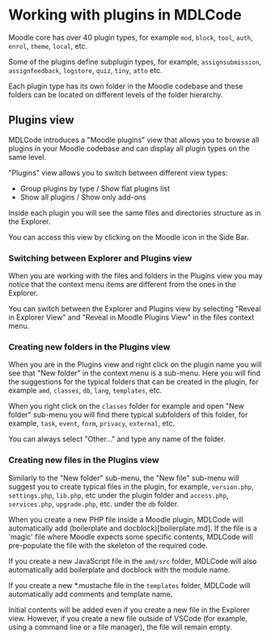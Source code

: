 # Working with plugins in MDLCode

Moodle core has over 40 plugin types, for example `mod`, `block`, `tool`, `auth`, `enrol`,
`theme`, `local`, etc.

Some of the plugins define subplugin types, for example, `assignsubmission`, `assignfeedback`,
`logstore`, `quiz`, `tiny`, `atto` etc.

Each plugin type has its own folder in the Moodle codebase and these folders can be located
on different levels of the folder hierarchy.

## Plugins view

MDLCode introduces a "Moodle plugins" view that allows you to browse all plugins
in your Moodle codebase and can display all plugin types on the same level.

"Plugins" view allows you to switch between different view types:
- Group plugins by type / Show flat plugins list
- Show all plugins / Show only add-ons

Inside each plugin you will see the same files and directories structure as in the Explorer.

You can access this view by clicking on the Moodle icon in the Side Bar.

### Switching between Explorer and Plugins view

When you are working with the files and folders in the Plugins view you may notice
that the context menu items are different from the ones in the Explorer.

You can switch between the Explorer and Plugins view by selecting "Reveal in Explorer View"
and "Reveal in Moodle Plugins View" in the files context menu.

### Creating new folders in the Plugins view

When you are in the Plugins view and right click on the plugin name you will see that
"New folder" in the context menu is a sub-menu. Here you will find the suggestions for the
typical folders that can be created in the plugin, for example `amd`, `classes`, `db`, `lang`,
`templates`, etc.

When you right click on the `classes` folder for example and open "New folder" sub-menu
you will find there typical subfolders of this folder, for example, `task`, `event`, `form`,
`privacy`, `external`, etc.

You can always select "Other..." and type any name of the folder.

### Creating new files in the Plugins view

Similarly to the "New folder" sub-menu, the "New file" sub-menu will suggest you to create
typical files in the plugin, for example, `version.php`, `settings.php`, `lib.php`, etc under
the plugin folder and `access.php`, `services.php`, `upgrade.php`, etc. under the `db` folder.

When you create a new PHP file inside a Moodle plugin, MDLCode will automatically add
(boilerplate and docblock)[boilerplate.md]. If the file is a 'magic' file where Moodle
expects some specific contents, MDLCode will pre-populate the file with the skeleton of
the required code.

If you create a new JavaScript file in the `amd/src` folder, MDLCode will also automatically add
boilerplate and docblock with the module name.

If you create a new *.mustache file in the `templates` folder, MDLCode will automatically add
comments and template name.

Initial contents will be added even if you create a new file in the Explorer view. However, if
you create a new file outside of VSCode (for example, using a command line or a file manager),
the file will remain empty.
